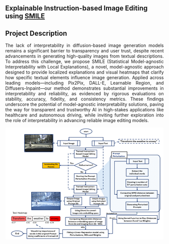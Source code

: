 ## Explainable Instruction-based Image Editing using <a href = "https://github.com/Dependable-Intelligent-Systems-Lab/xwhy"><b>SMILE</b></a>

## Project Description
<p align="justify">The lack of interpretability in diffusion-based image generation models remains a significant barrier to transparency and user trust, despite recent advancements in generating high-quality images from textual descriptions. To address this challenge, we propose SMILE (Statistical Model-agnostic Interpretability with Local Explanations), a novel, model-agnostic approach designed to provide localized explanations and visual heatmaps that clarify how specific textual elements influence image generation. Applied across leading models—including Pix2Pix, DALL-E, Learnable Region, and Diffusers-Inpaint—our method demonstrates substantial improvements in interpretability and reliability, as evidenced by rigorous evaluations on stability, accuracy, fidelity, and consistency metrics. These findings underscore the potential of model-agnostic interpretability solutions, paving the way for transparent and trustworthy AI in high-stakes applications like healthcare and autonomous driving, while inviting further exploration into the role of interpretability in advancing reliable image editing models.</p>

<img src="docs/Figures/flow.png" alt="Proposed Flowchart">

